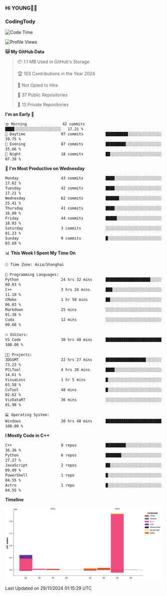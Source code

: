 <!--
**IHKYoung/IHKYoung** is a ✨ _special_ ✨ repository because its `README.md` (this file) appears on your GitHub profile.

Here are some ideas to get you started:

- 🔭 I’m currently working on ...
- 🌱 I’m currently learning ...
- 👯 I’m looking to collaborate on ...
- 🤔 I’m looking for help with ...
- 💬 Ask me about ...
- 📫 How to reach me: ...
- 😄 Pronouns: ...
- ⚡ Fun fact: ...
-->

### Hi YOUNG👋🏻


### CodingTody
<!--START_SECTION:waka-->
![Code Time](http://img.shields.io/badge/Code%20Time-472%20hrs%2055%20mins-blue)

![Profile Views](http://img.shields.io/badge/Profile%20Views-1-blue)

**🐱 My GitHub Data** 

> 📦 1.1 MB Used in GitHub's Storage 
 > 
> 🏆 103 Contributions in the Year 2024
 > 
> 🚫 Not Opted to Hire
 > 
> 📜 37 Public Repositories 
 > 
> 🔑 13 Private Repositories 
 > 
**I'm an Early 🐤** 

```text
🌞 Morning                42 commits          ████░░░░░░░░░░░░░░░░░░░░░   17.21 % 
🌆 Daytime                97 commits          ██████████░░░░░░░░░░░░░░░   39.75 % 
🌃 Evening                87 commits          █████████░░░░░░░░░░░░░░░░   35.66 % 
🌙 Night                  18 commits          ██░░░░░░░░░░░░░░░░░░░░░░░   07.38 % 
```
📅 **I'm Most Productive on Wednesday** 

```text
Monday                   43 commits          ████░░░░░░░░░░░░░░░░░░░░░   17.62 % 
Tuesday                  42 commits          ████░░░░░░░░░░░░░░░░░░░░░   17.21 % 
Wednesday                62 commits          ██████░░░░░░░░░░░░░░░░░░░   25.41 % 
Thursday                 41 commits          ████░░░░░░░░░░░░░░░░░░░░░   16.80 % 
Friday                   44 commits          █████░░░░░░░░░░░░░░░░░░░░   18.03 % 
Saturday                 3 commits           ░░░░░░░░░░░░░░░░░░░░░░░░░   01.23 % 
Sunday                   9 commits           █░░░░░░░░░░░░░░░░░░░░░░░░   03.69 % 
```


📊 **This Week I Spent My Time On** 

```text
🕑︎ Time Zone: Asia/Shanghai

💬 Programming Languages: 
Python                   24 hrs 32 mins      ████████████████████░░░░░   80.03 % 
C++                      3 hrs 24 mins       ███░░░░░░░░░░░░░░░░░░░░░░   11.10 % 
CMake                    1 hr 50 mins        ██░░░░░░░░░░░░░░░░░░░░░░░   06.03 % 
Markdown                 25 mins             ░░░░░░░░░░░░░░░░░░░░░░░░░   01.38 % 
Cuda                     12 mins             ░░░░░░░░░░░░░░░░░░░░░░░░░   00.68 % 

🔥 Editors: 
VS Code                  30 hrs 40 mins      █████████████████████████   100.00 % 

🐱‍💻 Projects: 
3DGSMT                   22 hrs 27 mins      ██████████████████░░░░░░░   73.23 % 
PCLTool                  4 hrs 28 mins       ████░░░░░░░░░░░░░░░░░░░░░   14.61 % 
VisuaLoss                1 hr 5 mins         █░░░░░░░░░░░░░░░░░░░░░░░░   03.58 % 
CuTool                   48 mins             █░░░░░░░░░░░░░░░░░░░░░░░░   02.62 % 
VizDataRT                36 mins             ░░░░░░░░░░░░░░░░░░░░░░░░░   01.98 % 

💻 Operating System: 
Windows                  30 hrs 40 mins      █████████████████████████   100.00 % 
```

**I Mostly Code in C++** 

```text
C++                      8 repos             █████████░░░░░░░░░░░░░░░░   36.36 % 
Python                   6 repos             ███████░░░░░░░░░░░░░░░░░░   27.27 % 
JavaScript               2 repos             ██░░░░░░░░░░░░░░░░░░░░░░░   09.09 % 
PowerShell               1 repo              █░░░░░░░░░░░░░░░░░░░░░░░░   04.55 % 
Astro                    1 repo              █░░░░░░░░░░░░░░░░░░░░░░░░   04.55 % 
```



**Timeline**

![Lines of Code chart](https://raw.githubusercontent.com/IHKYoung/IHKYoung/baseline/assets/bar_graph.png)


 Last Updated on 29/11/2024 01:15:29 UTC
<!--END_SECTION:waka-->
